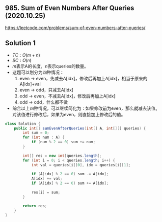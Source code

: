 ## 985. Sum of Even Numbers After Queries (2020.10.25)

https://leetcode.com/problems/sum-of-even-numbers-after-queries/

## Solution 1

- $TC:O(m+n)$
- $SC:O(n)$
- $m$表示A的长度，$n$表示queries的数量。
- 这题可以划分为四种情况：
   1. even -> even，先减去A[idx]，修改后再加上A[idx]，相当于原来的A[idx]+val
   2. even -> odd，只减去A[idx]
   3. odd -> even，不减去A[idx]，修改后再加上A[idx]
   4. odd -> odd，什么都不做
- 综合以上四种情况，可以继续简化为：如果修改前为even，那么就减去该值。对该值进行修改后，如果为even，则直接加上修改后的值。

```java
class Solution {
    public int[] sumEvenAfterQueries(int[] A, int[][] queries) {
        int sum = 0;
        for (int num : A) {
            if (num % 2 == 0) sum += num;
        }
        
        int[] res = new int[queries.length];
        for (int i = 0; i < queries.length; i++) {
            int val = queries[i][0], idx = queries[i][1];
            
            if (A[idx] % 2 == 0) sum -= A[idx];
            A[idx] += val;
            if (A[idx] % 2 == 0) sum += A[idx];
            
            res[i] = sum;
        }
        
        return res;
    }
}
```

